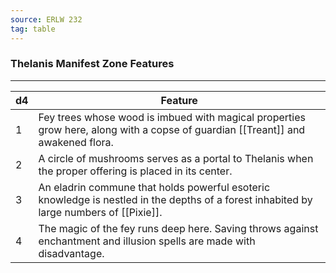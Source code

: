 ```yaml
---
source: ERLW 232
tag: table
---
```


### Thelanis Manifest Zone Features
---
|d4|Feature|
|----|------------|
|1|Fey trees whose wood is imbued with magical properties grow here, along with a copse of guardian [[Treant]] and awakened flora.|
|2|A circle of mushrooms serves as a portal to Thelanis when the proper offering is placed in its center.|
|3|An eladrin commune that holds powerful esoteric knowledge is nestled in the depths of a forest inhabited by large numbers of [[Pixie]].|
|4|The magic of the fey runs deep here. Saving throws against enchantment and illusion spells are made with disadvantage.|
